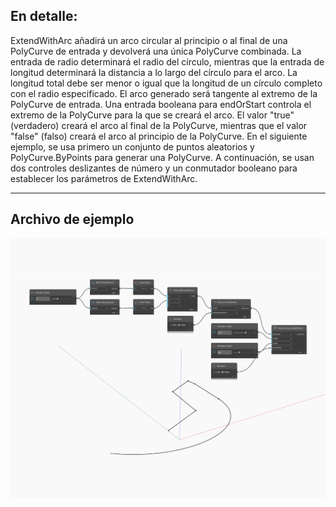 ## En detalle:
ExtendWithArc añadirá un arco circular al principio o al final de una PolyCurve de entrada y devolverá una única PolyCurve combinada. La entrada de radio determinará el radio del círculo, mientras que la entrada de longitud determinará la distancia a lo largo del círculo para el arco. La longitud total debe ser menor o igual que la longitud de un círculo completo con el radio especificado. El arco generado será tangente al extremo de la PolyCurve de entrada. Una entrada booleana para endOrStart controla el extremo de la PolyCurve para la que se creará el arco. El valor "true" (verdadero) creará el arco al final de la PolyCurve, mientras que el valor "false" (falso) creará el arco al principio de la PolyCurve. En el siguiente ejemplo, se usa primero un conjunto de puntos aleatorios y PolyCurve.ByPoints para generar una PolyCurve. A continuación, se usan dos controles deslizantes de número y un conmutador booleano para establecer los parámetros de ExtendWithArc.
___
## Archivo de ejemplo

![ExtendWithArc](./Autodesk.DesignScript.Geometry.PolyCurve.ExtendWithArc_img.jpg)


